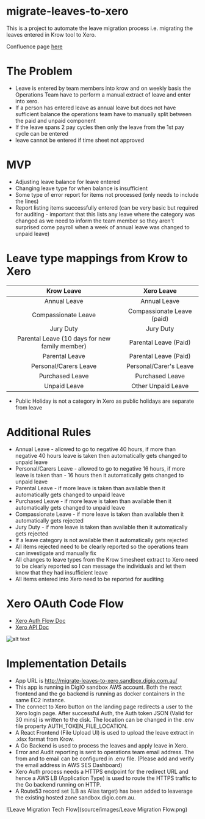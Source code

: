 # migrate-leaves-to-xero
This is a project to automate the leave migration process i.e. migrating the leaves entered in Krow tool to Xero.

Confluence page [here](https://mantelgroup.atlassian.net/wiki/spaces/DIG/pages/853639229/automation+of+leave+from+krow+to+xero)


# The Problem
- Leave is entered by team members into krow and on weekly basis the Operations Team have to perform a manual extract of leave and enter into xero.
- If a person has entered leave as annual leave but does not have sufficient balance the operations team have to manually split between the paid and unpaid component
- If the leave spans 2 pay cycles then only the leave from the 1st pay cycle can be entered 
- leave cannot be entered if time sheet not approved

# MVP
- Adjusting leave balance for leave entered
- Changing leave type for when balance is insufficient
- Some type of error report for items not processed (only needs to include the lines)
- Report listing items successfully entered (can be very basic but required for auditing - important that this lists any leave where the category was changed as we need to inform the team member so they aren't surprised come payroll when a week of annual leave was changed to unpaid leave)

# Leave type mappings from Krow to Xero
| Krow Leave        | Xero Leave |
| :-------------: |:-------------:| 
| Annual Leave          | Annual Leave | 
| Compassionate Leave   | Compassionate Leave (paid) |   
| Jury Duty             | Jury Duty |    
| Parental Leave (10 days for new family member) | Parental Leave (Paid) |
| Parental Leave        | Parental Leave (Paid) |
| Personal/Carers Leave | Personal/Carer's Leave |
| Purchased Leave       | Purchased Leave |
| Unpaid Leave          | Other Unpaid Leave |

* Public Holiday is not a category in Xero as public holidays are separate from leave

# Additional Rules
* Annual Leave - allowed to go to negative 40 hours, if more than negative 40 hours leave is taken then automatically gets changed to unpaid leave
* Personal/Carers Leave - allowed to go to negative 16 hours, if more leave is taken than - 16 hours then it automatically gets changed to unpaid leave
* Parental Leave - if more leave is taken than available then it automatically gets changed to unpaid leave
* Purchased Leave - if more leave is taken than available then it automatically gets changed to unpaid leave
* Compassionate Leave - if more leave is taken than available then it automatically gets rejected
* Jury Duty - if more leave is taken than available then it automatically gets rejected
* If a leave category is not available then it automatically gets rejected
* All items rejected need to be clearly reported so the operations team can investigate and manually fix
* All changes to leave types from the Krow timesheet extract to Xero need to be clearly reported so I can message the individuals and let them know that they had insufficient leave
* All items entered into Xero need to be reported for auditing

# Xero OAuth Code Flow

- [Xero Auth Flow Doc](https://developer.xero.com/documentation/oauth2/auth-flow)
- [Xero API Doc](https://developer.xero.com/documentation/payroll-api/overview)

![alt text](https://developer.xero.com/static/images/documentation/authflow.svg)

# Implementation Details
* App URL is http://migrate-leaves-to-xero.sandbox.digio.com.au/
* This app is running in DigIO sandbox AWS account. Both the react frontend and the go backend is running as docker containers in the same EC2 instance.
* The connect to Xero button on the landing page redirects a user to the Xero login page. After successful Auth, the Auth token JSON (Valid for 30 mins) is written to the disk. The location can be changed in the .env file property AUTH_TOKEN_FILE_LOCATION.
* A React Frontend (File Upload UI) is used to upload the leave extract in .xlsx format from Krow.
* A Go Backend is used to process the leaves and apply leave in Xero.
* Error and Audit reporting is sent to operations team email address. The from and to email can be configured in .env file. (Please add and verify the email address in AWS SES Dashboard)
* Xero Auth process needs a HTTPS endpoint for the redirect URL and hence a AWS LB (Application Type) is used to route the HTTPS traffic to the Go backend running on HTTP.
* A Route53 record set (LB as Alias target) has been added to leaverage the existing hosted zone sandbox.digio.com.au.

![Leave Migration Tech Flow](source/images/Leave Migration Flow.png)
